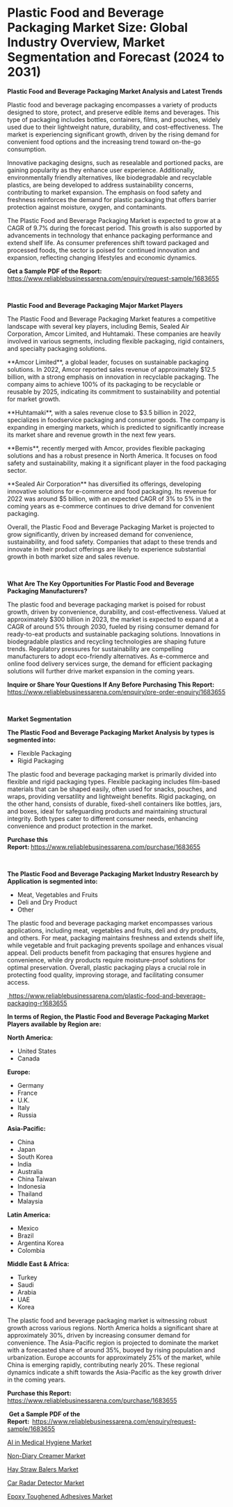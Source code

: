<p><h1>Plastic Food and Beverage Packaging Market Size: Global Industry Overview, Market Segmentation and Forecast (2024 to 2031)</h1></p><p><strong>Plastic Food and Beverage Packaging Market Analysis and Latest Trends</strong></p>
<p><p>Plastic food and beverage packaging encompasses a variety of products designed to store, protect, and preserve edible items and beverages. This type of packaging includes bottles, containers, films, and pouches, widely used due to their lightweight nature, durability, and cost-effectiveness. The market is experiencing significant growth, driven by the rising demand for convenient food options and the increasing trend toward on-the-go consumption. </p><p>Innovative packaging designs, such as resealable and portioned packs, are gaining popularity as they enhance user experience. Additionally, environmentally friendly alternatives, like biodegradable and recyclable plastics, are being developed to address sustainability concerns, contributing to market expansion. The emphasis on food safety and freshness reinforces the demand for plastic packaging that offers barrier protection against moisture, oxygen, and contaminants.</p><p>The Plastic Food and Beverage Packaging Market is expected to grow at a CAGR of 9.7% during the forecast period. This growth is also supported by advancements in technology that enhance packaging performance and extend shelf life. As consumer preferences shift toward packaged and processed foods, the sector is poised for continued innovation and expansion, reflecting changing lifestyles and economic dynamics.</p></p>
<p><strong>Get a Sample PDF of the Report:&nbsp;</strong> <a href="https://www.reliablebusinessarena.com/enquiry/request-sample/1683655?utm_campaign=1294&utm_medium=2&utm_source=Github&utm_content=ia&utm_term=15102024&utm_id=plastic-food-and-beverage-packaging">https://www.reliablebusinessarena.com/enquiry/request-sample/1683655</a></p>
<p>&nbsp;</p>
<p><strong>Plastic Food and Beverage Packaging Major Market Players</strong></p>
<p><p>The Plastic Food and Beverage Packaging Market features a competitive landscape with several key players, including Bemis, Sealed Air Corporation, Amcor Limited, and Huhtamaki. These companies are heavily involved in various segments, including flexible packaging, rigid containers, and specialty packaging solutions.</p><p>**Amcor Limited**, a global leader, focuses on sustainable packaging solutions. In 2022, Amcor reported sales revenue of approximately $12.5 billion, with a strong emphasis on innovation in recyclable packaging. The company aims to achieve 100% of its packaging to be recyclable or reusable by 2025, indicating its commitment to sustainability and potential for market growth.</p><p>**Huhtamaki**, with a sales revenue close to $3.5 billion in 2022, specializes in foodservice packaging and consumer goods. The company is expanding in emerging markets, which is predicted to significantly increase its market share and revenue growth in the next few years.</p><p>**Bemis**, recently merged with Amcor, provides flexible packaging solutions and has a robust presence in North America. It focuses on food safety and sustainability, making it a significant player in the food packaging sector.</p><p>**Sealed Air Corporation** has diversified its offerings, developing innovative solutions for e-commerce and food packaging. Its revenue for 2022 was around $5 billion, with an expected CAGR of 3% to 5% in the coming years as e-commerce continues to drive demand for convenient packaging.</p><p>Overall, the Plastic Food and Beverage Packaging Market is projected to grow significantly, driven by increased demand for convenience, sustainability, and food safety. Companies that adapt to these trends and innovate in their product offerings are likely to experience substantial growth in both market size and sales revenue.</p></p>
<p>&nbsp;</p>
<p><strong>What Are The Key Opportunities For Plastic Food and Beverage Packaging Manufacturers?</strong></p>
<p><p>The plastic food and beverage packaging market is poised for robust growth, driven by convenience, durability, and cost-effectiveness. Valued at approximately $300 billion in 2023, the market is expected to expand at a CAGR of around 5% through 2030, fueled by rising consumer demand for ready-to-eat products and sustainable packaging solutions. Innovations in biodegradable plastics and recycling technologies are shaping future trends. Regulatory pressures for sustainability are compelling manufacturers to adopt eco-friendly alternatives. As e-commerce and online food delivery services surge, the demand for efficient packaging solutions will further drive market expansion in the coming years.</p></p>
<p><strong>Inquire or Share Your Questions If Any Before Purchasing This Report:</strong> <a href="https://www.reliablebusinessarena.com/enquiry/pre-order-enquiry/1683655?utm_campaign=1294&utm_medium=2&utm_source=Github&utm_content=ia&utm_term=15102024&utm_id=plastic-food-and-beverage-packaging">https://www.reliablebusinessarena.com/enquiry/pre-order-enquiry/1683655</a></p>
<p>&nbsp;</p>
<p><strong>Market Segmentation</strong></p>
<p><strong>The Plastic Food and Beverage Packaging Market Analysis by types is segmented into:</strong></p>
<p><ul><li>Flexible Packaging</li><li>Rigid Packaging</li></ul></p>
<p><p>The plastic food and beverage packaging market is primarily divided into flexible and rigid packaging types. Flexible packaging includes film-based materials that can be shaped easily, often used for snacks, pouches, and wraps, providing versatility and lightweight benefits. Rigid packaging, on the other hand, consists of durable, fixed-shell containers like bottles, jars, and boxes, ideal for safeguarding products and maintaining structural integrity. Both types cater to different consumer needs, enhancing convenience and product protection in the market.</p></p>
<p><strong>Purchase this Report:&nbsp;</strong><a href="https://www.reliablebusinessarena.com/purchase/1683655?utm_campaign=1294&utm_medium=2&utm_source=Github&utm_content=ia&utm_term=15102024&utm_id=plastic-food-and-beverage-packaging">https://www.reliablebusinessarena.com/purchase/1683655</a></p>
<p>&nbsp;</p>
<p><strong>The Plastic Food and Beverage Packaging Market Industry Research by Application is segmented into:</strong></p>
<p><ul><li>Meat, Vegetables and Fruits</li><li>Deli and Dry Product</li><li>Other</li></ul></p>
<p><p>The plastic food and beverage packaging market encompasses various applications, including meat, vegetables and fruits, deli and dry products, and others. For meat, packaging maintains freshness and extends shelf life, while vegetable and fruit packaging prevents spoilage and enhances visual appeal. Deli products benefit from packaging that ensures hygiene and convenience, while dry products require moisture-proof solutions for optimal preservation. Overall, plastic packaging plays a crucial role in protecting food quality, improving storage, and facilitating consumer access.</p></p>
<p><a href="https://www.reliablebusinessarena.com/plastic-food-and-beverage-packaging-r1683655?utm_campaign=1294&utm_medium=2&utm_source=Github&utm_content=ia&utm_term=15102024&utm_id=plastic-food-and-beverage-packaging">&nbsp;https://www.reliablebusinessarena.com/plastic-food-and-beverage-packaging-r1683655</a></p>
<p><strong>In terms of Region, the Plastic Food and Beverage Packaging Market Players available by Region are:</strong></p>
<p>
    <p> <strong> North America: </strong>
        <ul>
            <li>United States</li>
            <li>Canada</li>
        </ul>
        </p> 
    <p> <strong> Europe: </strong>
        <ul>
            <li>Germany</li>
            <li>France</li>
            <li>U.K.</li>
            <li>Italy</li>
            <li>Russia</li>
        </ul>
        </p> 
    <p> <strong> Asia-Pacific: </strong>
        <ul>
            <li>China</li>
            <li>Japan</li>
            <li>South Korea</li>
            <li>India</li>
            <li>Australia</li>
            <li>China Taiwan</li>
            <li>Indonesia</li>
            <li>Thailand</li>
            <li>Malaysia</li>
        </ul>
        </p> 
    <p> <strong> Latin America: </strong>
        <ul>
            <li>Mexico</li>
            <li>Brazil</li>
            <li>Argentina Korea</li>
            <li>Colombia</li>
        </ul>
        </p> 
    <p> <strong> Middle East & Africa: </strong>
        <ul>
            <li>Turkey</li>
            <li>Saudi</li>
            <li>Arabia</li>
            <li>UAE</li>
            <li>Korea</li>
        </ul>
    </p>
    </p>
<p><p>The plastic food and beverage packaging market is witnessing robust growth across various regions. North America holds a significant share at approximately 30%, driven by increasing consumer demand for convenience. The Asia-Pacific region is projected to dominate the market with a forecasted share of around 35%, buoyed by rising population and urbanization. Europe accounts for approximately 25% of the market, while China is emerging rapidly, contributing nearly 20%. These regional dynamics indicate a shift towards the Asia-Pacific as the key growth driver in the coming years.</p></p>
<p><strong>Purchase this Report: </strong><a href="https://www.reliablebusinessarena.com/purchase/1683655?utm_campaign=1294&utm_medium=2&utm_source=Github&utm_content=ia&utm_term=15102024&utm_id=plastic-food-and-beverage-packaging">https://www.reliablebusinessarena.com/purchase/1683655</a></p>
<p>&nbsp;<strong>Get a Sample PDF of the Report:&nbsp;&nbsp;</strong><a href="https://www.reliablebusinessarena.com/enquiry/request-sample/1683655?utm_campaign=1294&utm_medium=2&utm_source=Github&utm_content=ia&utm_term=15102024&utm_id=plastic-food-and-beverage-packaging">https://www.reliablebusinessarena.com/enquiry/request-sample/1683655</a></p>
<p><strong></strong></p>
<p><p><a href="https://www.linkedin.com/pulse/global-ai-medical-hygiene-industry-research-report-competitive-xapve?utm_campaign=1294&utm_medium=2&utm_source=Github&utm_content=ia&utm_term=15102024&utm_id=plastic-food-and-beverage-packaging">AI in Medical Hygiene Market</a></p><p><a href="https://www.linkedin.com/pulse/non-diary-creamer-market-industry-landscape-growth-trajectories-xwldf?trk=public_post_embed_feed-article-content&utm_campaign=1294&utm_medium=2&utm_source=Github&utm_content=ia&utm_term=15102024&utm_id=plastic-food-and-beverage-packaging">Non-Diary Creamer Market</a></p><p><a href="https://www.linkedin.com/pulse/navigating-global-hay-straw-balers-market-landscape-trends-forecasts-kshhf?trk=public_post_embed_feed-article-content&utm_campaign=1294&utm_medium=2&utm_source=Github&utm_content=ia&utm_term=15102024&utm_id=plastic-food-and-beverage-packaging">Hay Straw Balers Market</a></p><p><a href="https://github.com/WillieWoodard/Market-Research-Report-List-6/blob/main/car-radar-detector-market.md?utm_campaign=1294&utm_medium=2&utm_source=Github&utm_content=ia&utm_term=15102024&utm_id=plastic-food-and-beverage-packaging">Car Radar Detector Market</a></p><p><a href="https://www.linkedin.com/pulse/disruption-innovation-epoxy-toughened-adhesives-industry-market-a6ngf?trk=public_post_embed_feed-article-content&utm_campaign=1294&utm_medium=2&utm_source=Github&utm_content=ia&utm_term=15102024&utm_id=plastic-food-and-beverage-packaging">Epoxy Toughened Adhesives Market</a></p></p>